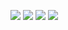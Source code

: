 ![](微博美国是全球最大的人权赤字国-评论截图1.jpg)
![](微博美国是全球最大的人权赤字国-评论截图2.jpg)
![](微博美国是全球最大的人权赤字国-评论截图3.jpg)
![](微博美国是全球最大的人权赤字国-评论截图4.jpg)
